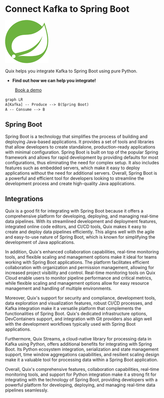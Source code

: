 # Connect Kafka to Spring Boot

![](./images/logo_1.jpg)

Quix helps you integrate Kafka to Spring Boot using pure Python.

<div class="grid cards blog-grid-card" markdown>

- __Find out how we can help you integrate!__

    <a class="md-button md-button--primary" href="https://share.hsforms.com/1iW0TmZzKQMChk0lxd_tGiw4yjw2?__hstc=175542013.2303933fbd746c0ac86d9ccbe9bc9100.1728383268831.1729603416735.1729620918855.31&__hssc=175542013.1.1729620918855&__hsfp=2132701734" target="_blank" style="margin:.5rem;">Book a demo</a>

</div>

```mermaid
graph LR
A[Kafka] -- Produce --> B(Spring Boot)
A -- Consume --> B
```

## Spring Boot

Spring Boot is a technology that simplifies the process of building and deploying Java-based applications. It provides a set of tools and libraries that allow developers to create standalone, production-ready applications with minimal configuration. Spring Boot is built on top of the popular Spring framework and allows for rapid development by providing defaults for most configurations, thus eliminating the need for complex setup. It also includes features such as embedded servers, which make it easy to deploy applications without the need for additional servers. Overall, Spring Boot is a powerful and efficient tool for developers looking to streamline the development process and create high-quality Java applications.

## Integrations

Quix is a good fit for integrating with Spring Boot because it offers a comprehensive platform for developing, deploying, and managing real-time data pipelines. With its streamlined development and deployment features, integrated online code editors, and CI/CD tools, Quix makes it easy to create and deploy data pipelines efficiently. This aligns well with the agile and easy-to-use nature of Spring Boot, which is known for simplifying the development of Java applications.

In addition, Quix's enhanced collaboration capabilities, real-time monitoring tools, and flexible scaling and management options make it ideal for teams working with Spring Boot applications. The platform facilitates efficient collaboration with organization and permission management, allowing for increased project visibility and control. Real-time monitoring tools on Quix Cloud enable users to monitor pipeline performance and critical metrics, while flexible scaling and management options allow for easy resource management and handling of multiple environments.

Moreover, Quix's support for security and compliance, development tools, data exploration and visualization features, robust CI/CD processes, and Kafka integration make it a versatile platform that complements the functionalities of Spring Boot. Quix's dedicated infrastructure options, DevContainers support, and integration with Git providers also align well with the development workflows typically used with Spring Boot applications.

Furthermore, Quix Streams, a cloud-native library for processing data in Kafka using Python, offers additional benefits for integrating with Spring Boot. Its Python ecosystem integration, serialization and state management support, time window aggregations capabilities, and resilient scaling design make it a valuable tool for processing data within a Spring Boot application.

Overall, Quix's comprehensive features, collaboration capabilities, real-time monitoring tools, and support for Python integration make it a strong fit for integrating with the technology of Spring Boot, providing developers with a powerful platform for developing, deploying, and managing real-time data pipelines seamlessly.

